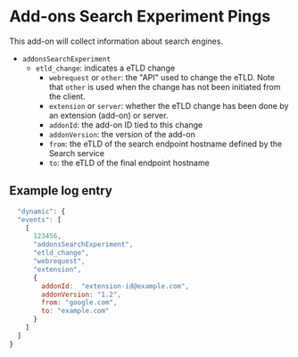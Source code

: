 # Add-ons Search Experiment Pings

This add-on will collect information about search engines.

- `addonsSearchExperiment`
  - `etld_change`: indicates a eTLD change
    - `webrequest` or `other`: the "API" used to change the eTLD. Note that `other` is used when the change has not been initiated from the client.
    - `extension` or `server`: whether the eTLD change has been done by an extension (add-on) or server.
    - `addonId`: the add-on ID tied to this change
    - `addonVersion`: the version of the add-on
    - `from`: the eTLD of the search endpoint hostname defined by the Search service
    - `to`: the eTLD of the final endpoint hostname

## Example log entry

```js
  "dynamic": {
  "events": [
    [
      123456,
      "addonsSearchExperiment",
      "etld_change",
      "webrequest",
      "extension",
      {
        addonId:  "extension-id@example.com",
        addonVersion: "1.2",
        from: "google.com",
        to: "example.com"
      }
    ]
  ]
}
```
